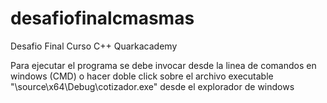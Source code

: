 # desafiofinalcmasmas
Desafio Final Curso C++ Quarkacademy

Para ejecutar el programa se debe invocar desde la linea de comandos en windows (CMD) o hacer doble click sobre el archivo executable "\source\x64\Debug\cotizador.exe" desde el explorador de windows
